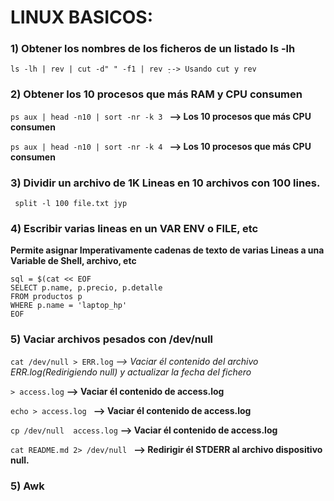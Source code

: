 # LINUX BASICOS:
### 1) Obtener los nombres de los ficheros de un listado ls -lh
~~~ 
ls -lh | rev | cut -d" " -f1 | rev ̣--> Usando cut y rev  
~~~
### 2) Obtener los 10 procesos que más RAM y CPU consumen
``ps aux | head -n10 | sort -nr -k 3 `` <strong>--> Los 10 procesos que más CPU consumen</strong>

``ps aux | head -n10 | sort -nr -k 4 `` <strong>--> Los 10 procesos que más CPU consumen</strong>

### 3) Dividir un archivo de 1K Lineas en 10 archivos con 100 lines.
`` split -l 100 file.txt jyp``

### 4) Escribir varias lineas en un VAR ENV o FILE, etc

<strong> Permite asignar Imperativamente cadenas de texto de varias Lineas a una Variable de Shell, archivo, etc</strong>

~~~
sql = $(cat << EOF
SELECT p.name, p.precio, p.detalle 
FROM productos p
WHERE p.name = 'laptop_hp'
EOF
~~~

### 5) Vaciar archivos pesados con /dev/null

``cat /dev/null > ERR.log``  _--> Vaciar él contenido del archivo ERR.log(Redirigiendo null)  y actualizar la fecha del fichero_

``> access.log`` <strong> --> Vaciar él contenido de access.log</strong>

``echo > access.log `` <strong> --> Vaciar él contenido de access.log</strong>

``cp /dev/null  access.log`` <strong> -->  Vaciar él contenido de access.log</strong>

``cat README.md 2> /dev/null `` <strong> --> Redirigir él STDERR al archivo dispositivo null.</strong>

### 5) Awk
